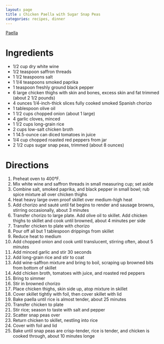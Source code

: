 ```yaml
---
layout: page
title : Chicken Paella with Sugar Snap Peas
categories: recipes, dinner
---
```


[Paella](http://farm5.static.flickr.com/4006/4576491683_6f6f7baf84_m.jpg)

# Ingredients

* 1/2 cup dry white wine
* 1/2 teaspoon saffron threads
* 1 1/2 teaspoons salt
* 1 1/4 teaspoons smoked paprika
* 1 teaspoon freshly ground black pepper
* 6 large chicken thighs with skin and bones, excess skin and fat trimmed (about 2 1/2 pounds)
* 4 ounces 1/4-inch-thick slices fully cooked smoked Spanish chorizo
* 1 tablespoon olive oil
* 1 1/2 cups chopped onion (about 1 large)
* 4 garlic cloves, minced
* 1 1/2 cups long-grain rice
* 2 cups low-salt chicken broth
* 1 14.5-ounce can diced tomatoes in juice
* 1/4 cup chopped roasted red peppers from jar
* 2 1/2 cups sugar snap peas, trimmed (about 8 ounces)

# Directions

1. Preheat oven to 400°F.
1. Mix white wine and saffron threads in small measuring cup; set aside
1. Combine salt, smoked paprika, and black pepper in small bowl; rub spice mixture all over chicken thighs
1. Heat heavy large oven proof skillet over medium-high heat
1. Add chorizo and sauté until fat begins to render and sausage browns, stirring occasionally, about 3 minutes
1. Transfer chorizo to large plate. Add olive oil to skillet. Add chicken thighs to skillet and cook until browned, about 4 minutes per side
1. Transfer chicken to plate with chorizo
1. Pour off all but 1 tablespoon drippings from skillet
1. Reduce heat to medium
1. Add chopped onion and cook until translucent, stirring often, about 5 minutes
1. Add minced garlic and stir 30 seconds
1. Add long-grain rice and stir to coat
1. Add wine-saffron mixture and bring to boil, scraping up browned bits from bottom of skillet
1. Add chicken broth, tomatoes with juice, and roasted red peppers
1. Bring to simmer
1. Stir in browned chorizo
1. Place chicken thighs, skin side up, atop mixture in skillet
1. Cover skillet tightly with foil, then cover skillet with lid
1. Bake paella until rice is almost tender, about 25 minutes
1. Transfer chicken to plate
1. Stir rice; season to taste with salt and pepper
1. Scatter snap peas over
1. Return chicken to skillet, nestling into rice
1. Cover with foil and lid
1. Bake until snap peas are crisp-tender, rice is tender, and chicken is cooked through, about 10 minutes longe
